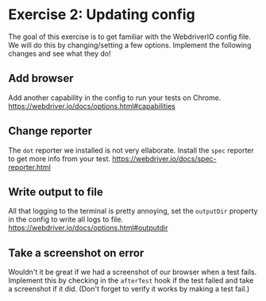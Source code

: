 # Exercise 2: Updating config

The goal of this exercise is to get familiar with the WebdriverIO config file. We will do this by changing/setting a few options.
Implement the following changes and see what they do!

## Add browser

Add another capability in the config to run your tests on Chrome. <https://webdriver.io/docs/options.html#capabilities>

## Change reporter

The `dot` reporter we installed is not very ellaborate. Install the `spec` reporter to get more info from your test. <https://webdriver.io/docs/spec-reporter.html>

## Write output to file

All that logging to the terminal is pretty annoying, set the `outputDir` property in the config to write all logs to file.
<https://webdriver.io/docs/options.html#outputdir>

## Take a screenshot on error

Wouldn't it be great if we had a screenshot of our browser when a test fails.
Implement this by checking in the `afterTest` hook if the test failed and take a screenshot if it did.
(Don't forget to verify it works by making a test fail.)

